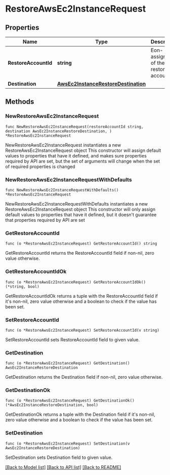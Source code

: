 # RestoreAwsEc2InstanceRequest

## Properties

Name | Type | Description | Notes
------------ | ------------- | ------------- | -------------
**RestoreAccountId** | **string** | Eon-assigned ID of the restore account. | 
**Destination** | [**AwsEc2InstanceRestoreDestination**](AwsEc2InstanceRestoreDestination.md) |  | 

## Methods

### NewRestoreAwsEc2InstanceRequest

`func NewRestoreAwsEc2InstanceRequest(restoreAccountId string, destination AwsEc2InstanceRestoreDestination, ) *RestoreAwsEc2InstanceRequest`

NewRestoreAwsEc2InstanceRequest instantiates a new RestoreAwsEc2InstanceRequest object
This constructor will assign default values to properties that have it defined,
and makes sure properties required by API are set, but the set of arguments
will change when the set of required properties is changed

### NewRestoreAwsEc2InstanceRequestWithDefaults

`func NewRestoreAwsEc2InstanceRequestWithDefaults() *RestoreAwsEc2InstanceRequest`

NewRestoreAwsEc2InstanceRequestWithDefaults instantiates a new RestoreAwsEc2InstanceRequest object
This constructor will only assign default values to properties that have it defined,
but it doesn't guarantee that properties required by API are set

### GetRestoreAccountId

`func (o *RestoreAwsEc2InstanceRequest) GetRestoreAccountId() string`

GetRestoreAccountId returns the RestoreAccountId field if non-nil, zero value otherwise.

### GetRestoreAccountIdOk

`func (o *RestoreAwsEc2InstanceRequest) GetRestoreAccountIdOk() (*string, bool)`

GetRestoreAccountIdOk returns a tuple with the RestoreAccountId field if it's non-nil, zero value otherwise
and a boolean to check if the value has been set.

### SetRestoreAccountId

`func (o *RestoreAwsEc2InstanceRequest) SetRestoreAccountId(v string)`

SetRestoreAccountId sets RestoreAccountId field to given value.


### GetDestination

`func (o *RestoreAwsEc2InstanceRequest) GetDestination() AwsEc2InstanceRestoreDestination`

GetDestination returns the Destination field if non-nil, zero value otherwise.

### GetDestinationOk

`func (o *RestoreAwsEc2InstanceRequest) GetDestinationOk() (*AwsEc2InstanceRestoreDestination, bool)`

GetDestinationOk returns a tuple with the Destination field if it's non-nil, zero value otherwise
and a boolean to check if the value has been set.

### SetDestination

`func (o *RestoreAwsEc2InstanceRequest) SetDestination(v AwsEc2InstanceRestoreDestination)`

SetDestination sets Destination field to given value.



[[Back to Model list]](../README.md#documentation-for-models) [[Back to API list]](../README.md#documentation-for-api-endpoints) [[Back to README]](../README.md)


